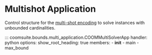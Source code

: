 # Multishot Application

Control structure for the [multi-shot encoding] to solve instances with unbounded cardinalities.

[multi-shot encoding]: ../../encodings/multishot/index.md

::: coomsuite.bounds.multi_application.COOMMultiSolverApp
    handler: python
    options:
        show_root_heading: true
        members:
        - __init__
        - main
        - max_bound
